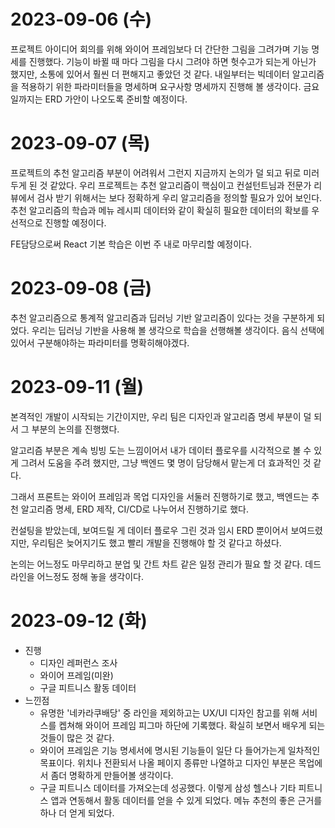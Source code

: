 # 2023-09-06 (수)

프로젝트 아이디어 회의를 위해 와이어 프레임보다 더 간단한 그림을 그려가며 기능 명세를 진행했다. 기능이 바뀔 때 마다 그림을 다시 그려야 하면 헛수고가 되는게 아닌가 했지만, 소통에 있어서 훨씬 더 편해지고 좋았던 것 같다.
내일부터는 빅데이터 알고리즘을 적용하기 위한 파라미터들을 명세하며 요구사항 명세까지 진행해 볼 생각이다.
금요일까지는 ERD 가안이 나오도록 준비할 예정이다.

# 2023-09-07 (목)

프로젝트의 추천 알고리즘 부분이 어려워서 그런지 지금까지 논의가 덜 되고 뒤로 미러두게 된 것 같았다. 우리 프로젝트는 추천 알고리즘이 핵심이고 컨설턴트님과 전문가 리뷰에서 검사 받기 위해서는 보다 정확하게 우리 알고리즘을 정의할 필요가 있어 보인다.
추천 알고리즘의 학습과 메뉴 레시피 데이터와 같이 확실히 필요한 데이터의 확보를 우선적으로 진행할 예정이다.

FE담당으로써 React 기본 학습은 이번 주 내로 마무리할 예정이다.

# 2023-09-08 (금)

추천 알고리즘으로 통계적 알고리즘과 딥러닝 기반 알고리즘이 있다는 것을 구분하게 되었다. 우리는 딥러닝 기반을 사용해 볼 생각으로 학습을 선행해볼 생각이다.
음식 선택에 있어서 구분해야하는 파라미터를 명확히해야겠다.

# 2023-09-11 (월)

본격적인 개발이 시작되는 기간이지만, 우리 팀은 디자인과 알고리즘 명세 부분이 덜 되서 그 부분의 논의를 진행했다.

알고리즘 부분은 계속 빙빙 도는 느낌이어서 내가 데이터 플로우를 시각적으로 볼 수 있게 그려서 도움을 주려 했지만,
그냥 백엔드 몇 명이 담당해서 맡는게 더 효과적인 것 같다.

그래서 프론트는 와이어 프레임과 목업 디자인을 서둘러 진행하기로 했고,
백엔드는 추천 알고리즘 명세, ERD 제작, CI/CD로 나누어서 진행하기로 했다.

컨설팅을 받았는데, 보여드릴 게 데이터 플로우 그린 것과 임시 ERD 뿐이어서 보여드렸지만, 우리팀은 늦어지기도 했고
빨리 개발을 진행해야 할 것 같다고 하셨다.

논의는 어느정도 마무리하고 분업 및 간트 차트 같은 일정 관리가 필요 할 것 같다.
데드라인을 어느정도 정해 놓을 생각이다.

# 2023-09-12 (화)

- 진행
  - 디자인 레퍼런스 조사
  - 와이어 프레임(미완)
  - 구글 피트니스 활동 데이터
- 느낀점
  - 유명한 '네카라쿠배당' 중 라인을 제외하고는 UX/UI 디자인 참고를 위해 서비스를 켑쳐해 와이어 프레임 피그마 하단에 기록했다. 확실히 보면서 배우게 되는 것들이 많은 것 같다.
  - 와이어 프레임은 기능 명세서에 명시된 기능들이 일단 다 들어가는게 일차적인 목표이다. 위치나 전환되서 나올 페이지 종류만 나열하고 디자인 부분은 목업에서 좀더 명확하게 만들어볼 생각이다.
  - 구글 피트니스 데이터를 가져오는데 성공했다. 이렇게 삼성 헬스나 기타 피트니스 앱과 연동해서 활동 데이터를 얻을 수 있게 되었다. 메뉴 추천의 좋은 근거를 하나 더 얻게 되었다.
